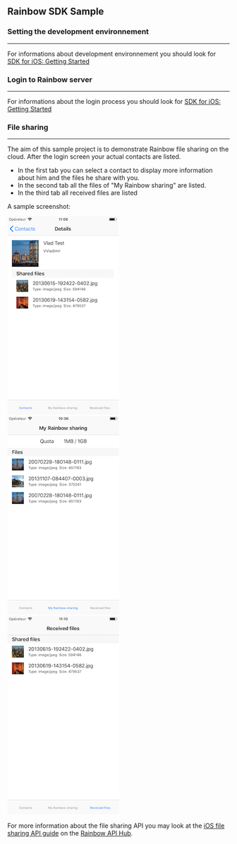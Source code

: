 ## Rainbow SDK Sample

### Setting the development environnement 
---
For informations about development environnement you should look for [SDK for iOS: Getting Started](https://hub.openrainbow.com/#/documentation/doc/sdk/ios/guides/Getting_Started)

### Login to Rainbow server
---
For informations about the login process you should look for [SDK for iOS: Getting Started](https://hub.openrainbow.com/#/documentation/doc/sdk/ios/guides/Getting_Started)

### File sharing
---
The aim of this sample project is to demonstrate Rainbow file sharing on the cloud. After the login screen your actual contacts are listed.

- In the first tab you can select a contact to display more information about him and the files he share with you. 
- In the second tab all the files of "My Rainbow sharing" are listed.
- In the third tab all received files are listed

A sample screenshot:

![screenshot](screenshot.png) ![screenshot2](screenshot2.png) ![screenshot3](screenshot3.png)

For more information about the file sharing API you may look at the [iOS file sharing API guide](https://hub.openrainbow.com/#/documentation/doc/sdk/ios/api/File_Sharing) on the [Rainbow API Hub](https://hub.openrainbow.com/).

